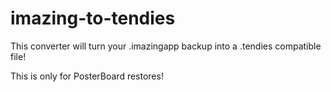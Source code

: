 # imazing-to-tendies

This converter will turn your .imazingapp backup into a .tendies compatible file!

This is only for PosterBoard restores!